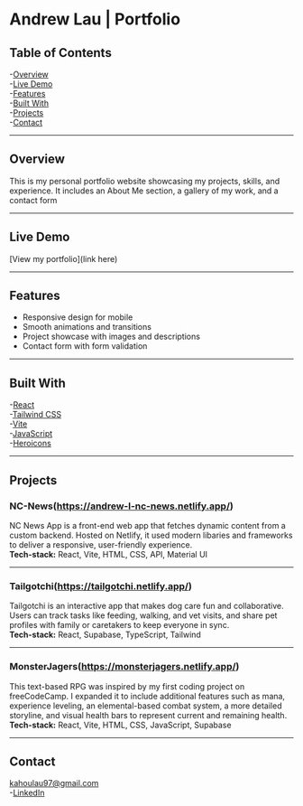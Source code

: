 # Andrew Lau | Portfolio

## Table of Contents

-[Overview](#overview)  
-[Live Demo](#live-demo)  
-[Features](#features)  
-[Built With](#built-with)  
-[Projects](#projects)  
-[Contact](#contact)  

---

## Overview
This is my personal portfolio website showcasing my projects, skills, and experience. It includes an About Me section, a gallery of my work, and a contact form

---

## Live Demo
[View my portfolio](link here)

---

## Features
- Responsive design for mobile  
- Smooth animations and transitions  
- Project showcase with images and descriptions  
- Contact form with form validation  

---

## Built With
-[React](https://reactjs.org/)  
-[Tailwind CSS](https://tailwindcss.com/)  
-[Vite](https://vitejs.dev/)  
-[JavaScript](https://developer.mozilla.org/en-US/docs/Web/JavaScript)  
-[Heroicons](https://heroicons.com/)  

---

## Projects

### NC-News(https://andrew-l-nc-news.netlify.app/)
NC News App is a front-end web app that fetches dynamic content from a custom backend. Hosted on Netlify, it used modern libaries and frameworks to deliver a responsive, user-friendly experience.  
**Tech-stack:** React, Vite, HTML, CSS, API, Material UI


---

### Tailgotchi(https://tailgotchi.netlify.app/)
Tailgotchi is an interactive app that makes dog care fun and collaborative. Users can track tasks like feeding, walking, and vet visits, and share pet profiles with family or caretakers to keep everyone in sync.  
**Tech-stack:** React, Supabase, TypeScript, Tailwind

---

### MonsterJagers(https://monsterjagers.netlify.app/)
This text-based RPG was inspired by my first coding project on freeCodeCamp. I expanded it to include additional features such as mana, experience leveling, an elemental-based combat system, a more detailed storyline, and visual health bars to represent current and remaining health.  
**Tech-stack:** React, Vite, HTML, CSS, JavaScript, Supabase

---

## Contact
kahoulau97@gmail.com  
-[LinkedIn](https://www.linkedin.com/in/ka-hou-lau-andrew-lau/)